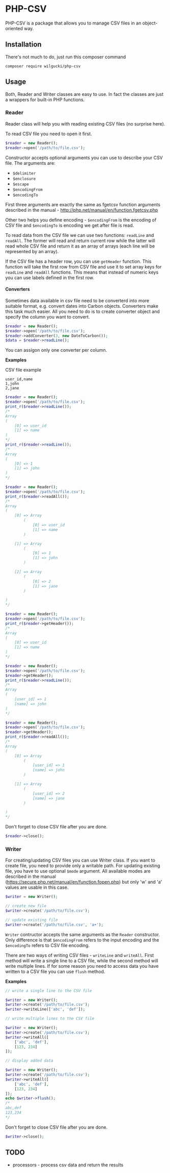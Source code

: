 # PHP-CSV

PHP-CSV is a package that allows you to manage CSV files in an object-oriented way.

## Installation

There's not much to do, just run this composer command

```
composer require wilgucki/php-csv
```

## Usage

Both, Reader and Writer classes are easy to use. In fact the classes are just a wrappers for built-in PHP functions.

### Reader

Reader class will help you with reading existing CSV files (no surprise here).

To read CSV file you need to open it first.

```php
$reader = new Reader();
$reader->open('/path/to/file.csv');
```

Constructor accepts optional arguments you can use to describe your CSV file. The arguments are:

* `$delimiter`
* `$enclosure`
* `$escape`
* `$encodingFrom`
* `$encodingTo`

First three arguments are exactly the same as fgetcsv function arguments described in the manual - http://php.net/manual/en/function.fgetcsv.php

Other two helps you define encoding - `$encodingFrom` is the encoding of CSV file and `$encodingTo` is encoding we get after file is read.

To read data from the CSV file we can use two functions: `readLine` and `readAll`. The former will read and return current row while the latter will
read whole CSV file and return it as an array of arrays (each line will be represented by an array).

If the CSV file has a header row, you can use `getHeader` function. This function will take the first row from CSV file and use it to set array keys
for `readLine` and `readAll` functions. This means that instead of numeric keys you can use labels defined in the first row.

#### Converters

Sometimes data available in csv file need to be converterd into more suitable format, e.g. convert dates into Carbon objects.
Converters make this task much easier. All you need to do is to create converter object and specify the column you want to
convert.

```php
$reader = new Reader();
$reader->open('/path/to/file.csv');
$reader->addConverter(3, new DateToCarbon());
$data = $reader->readLine();
```

You can assigon only one converter per column.

**Examples**

CSV file example
```
user_id,name
1,john
2,jane
```


```php
$reader = new Reader();
$reader->open('/path/to/file.csv');
print_r($reader->readLine());
/*
Array
(
    [0] => user_id
    [1] => name
)
*/
print_r($reader->readLine());
/*
Array
(
    [0] => 1
    [1] => john
)
*/

```

```php
$reader = new Reader();
$reader->open('/path/to/file.csv');
print_r($reader->readAll());
/*
Array
(
    [0] => Array
        (
            [0] => user_id
            [1] => name
        )

    [1] => Array
        (
            [0] => 1
            [1] => john
        )

    [2] => Array
        (
            [0] => 2
            [1] => jane
        )

)
*/
```

```php
$reader = new Reader();
$reader->open('/path/to/file.csv');
print_r($reader->getHeader());
/*
Array
(
    [0] => user_id
    [1] => name
)
*/

```

```php
$reader = new Reader();
$reader->open('/path/to/file.csv');
$reader->getHeader();
print_r($reader->readLine());
/*
Array
(
    [user_id] => 1
    [name] => john
)
*/

```

```php
$reader = new Reader();
$reader->open('/path/to/file.csv');
$reader->getHeader();
print_r($reader->readAll());
/*
Array
(
    [0] => Array
        (
            [user_id] => 1
            [name] => john
        )

    [1] => Array
        (
            [user_id] => 2
            [name] => jane
        )

)
*/

```

Don't forget to close CSV file after you are done.

```php
$reader->close();
```

### Writer

For creating/updating CSV files you can use Writer class. If you want to create file, you need to provide only a writable path.
For updating existing file, you have to use optional `$mode` argument. All available modes are described in the manual
(https://secure.php.net/manual/en/function.fopen.php) but only 'w' and 'a' values are usable in this case.

```php
$writer = new Writer();

// create new file
$writer->create('/path/to/file.csv');

// update existing file
$writer->create('/path/to/file.csv', 'a+');
```

`Writer` contructor accepts the same arguments as the `Reader` constructor. Only difference is that `$encodingFrom` refers to the input encoding and the 
`$encodingTo` refers to CSV file encoding.

There are two ways of writing CSV files - `writeLine` and `writeAll`. First method will write a single line to a CSV file, while the second method will
write multiple lines. If for some reason you need to access data you have written to a CSV file you can use `flush` method.

**Examples**

```php
// write a single line to the CSV file

$writer = new Writer();
$writer->create('/path/to/file.csv');
$writer->writeLine(['abc', 'def']);
```

```php
// write multiple lines to the CSV file

$writer = new Writer();
$writer->create('/path/to/file.csv');
$writer->writeAll([
    ['abc', 'def'],
    [123, 234]
]);
```

```php
// display added data

$writer = new Writer();
$writer->create('/path/to/file.csv');
$writer->writeAll([
    ['abc', 'def'],
    [123, 234]
]);
echo $writer->flush();
/*
abc,def
123,234
*/
```

Don't forget to close CSV file after you are done.

```php
$writer->close();
```

## TODO

- processors - process csv data and return the results
